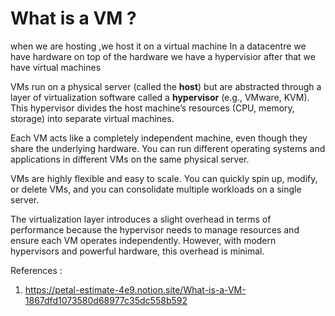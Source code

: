 # What is a VM ?
when we are hosting ,we host it on a virtual machine
In a datacentre we have hardware on top of the hardware we have a hypervisior after that we have virtual machines

VMs run on a physical server (called the **host**) but are abstracted through a layer of virtualization software called a **hypervisor** (e.g., VMware, KVM). This hypervisor divides the host machine’s resources (CPU, memory, storage) into separate virtual machines.

Each VM acts like a completely independent machine, even though they share the underlying hardware. You can run different operating systems and applications in different VMs on the same physical server.

VMs are highly flexible and easy to scale. You can quickly spin up, modify, or delete VMs, and you can consolidate multiple workloads on a single server.

The virtualization layer introduces a slight overhead in terms of performance because the hypervisor needs to manage resources and ensure each VM operates independently. However, with modern hypervisors and powerful hardware, this overhead is minimal.


References : 
1) https://petal-estimate-4e9.notion.site/What-is-a-VM-1867dfd1073580d68977c35dc558b592